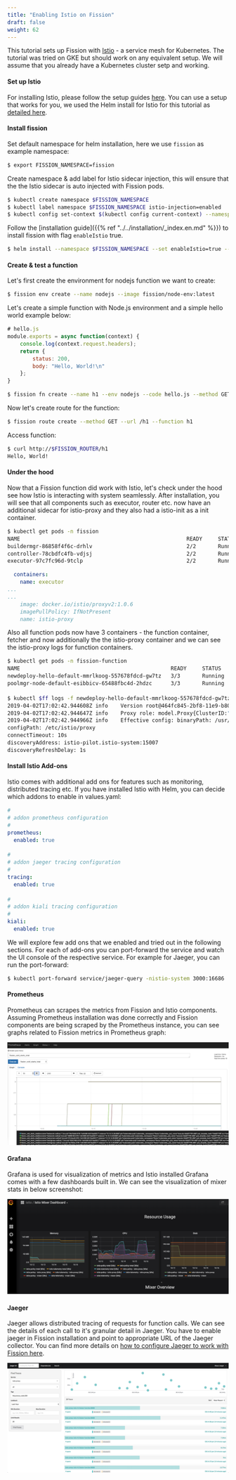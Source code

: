 ```yaml
---
title: "Enabling Istio on Fission"
draft: false
weight: 62
---
```


This tutorial sets up Fission with [Istio](https://istio.io/) - a service mesh for Kubernetes.
The tutorial was tried on GKE but should work on any equivalent setup.
We will assume that you already have a Kubernetes cluster setp and working.

#### Set up Istio

For installing Istio, please follow the setup guides [here](https://istio.io/docs/setup/kubernetes/install/).
You can use a setup that works for you, we used the Helm install for Istio for this tutorial as [detailed here](https://istio.io/latest/docs/setup/install/helm/).

#### Install fission

Set default namespace for helm installation, here we use `fission` as example namespace:

```bash
$ export FISSION_NAMESPACE=fission
```

Create namespace & add label for Istio sidecar injection, this will ensure that the the Istio sidecar is auto injected with Fission pods.

```bash
$ kubectl create namespace $FISSION_NAMESPACE
$ kubectl label namespace $FISSION_NAMESPACE istio-injection=enabled
$ kubectl config set-context $(kubectl config current-context) --namespace=$FISSION_NAMESPACE
```

Follow the [installation guide]({{% ref "../../installation/_index.en.md" %}}) to install fission with flag `enableIstio` true.

```bash
$ helm install --namespace $FISSION_NAMESPACE --set enableIstio=true --name istio-demo <chart-fission-all-url>
```

#### Create & test a function

Let's first create the environment for nodejs function we want to create:

```bash
$ fission env create --name nodejs --image fission/node-env:latest
```

Let's create a simple function with Node.js environment and a simple hello world example below:

```js
# hello.js
module.exports = async function(context) {
    console.log(context.request.headers);
    return {
        status: 200,
        body: "Hello, World!\n"
    };
}
```

```bash
$ fission fn create --name h1 --env nodejs --code hello.js --method GET
```

Now let's create route for the function:

```bash
$ fission route create --method GET --url /h1 --function h1
```

Access function:

```bash
$ curl http://$FISSION_ROUTER/h1
Hello, World!
```

#### Under the hood

Now that a Fission function did work with Istio, let's check under the hood see how Istio is interacting with system seamlessly.
After installation, you will see that all components such as executor, router etc. now have an additional sidecar for istio-proxy and they also had a istio-init as a init container.

```bash
$ kubectl get pods -n fission
NAME                                                     READY     STATUS             RESTARTS   AGE
buildermgr-86858f4f6c-drhlv                              2/2       Running            0          7m
controller-78cbdfc4fb-vdjsj                              2/2       Running            0          7m
executor-97c7fc96d-9tclp                                 2/2       Running            1          7m
```

```yaml
  containers:
    name: executor
...
...
    image: docker.io/istio/proxyv2:1.0.6
    imagePullPolicy: IfNotPresent
    name: istio-proxy
```

Also all function pods now have 3 containers - the function container, fetcher and now additionally the the istio-proxy container and we can see the istio-proxy logs for function containers.

```bash
$ kubectl get pods -n fission-function
NAME                                                READY     STATUS    RESTARTS   AGE
newdeploy-hello-default-mmrlkoog-557678fdcd-gw7tz   3/3       Running   2          9m
poolmgr-node-default-esibbicv-65488fbc4d-2hdzc      3/3       Running   0          9m

$ kubectl $ff logs -f newdeploy-hello-default-mmrlkoog-557678fdcd-gw7tz -c istio-proxy
2019-04-02T17:02:42.944608Z info    Version root@464fc845-2bf8-11e9-b805-0a580a2c0506-docker.io/istio-1.0.6-98598f88f6ee9c1e6b3f03b652d8e0e3cd114fa2-Clean
2019-04-02T17:02:42.944647Z info    Proxy role: model.Proxy{ClusterID:"", Type:"sidecar", IPAddress:"10.16.62.23", ID:"newdeploy-hello-default-mmrlkoog-557678fdcd-gw7tz.fission-function", Domain:"fission-function.svc.cluster.local", Metadata:map[string]string(nil)}
2019-04-02T17:02:42.944966Z info    Effective config: binaryPath: /usr/local/bin/envoy
configPath: /etc/istio/proxy
connectTimeout: 10s
discoveryAddress: istio-pilot.istio-system:15007
discoveryRefreshDelay: 1s

```

#### Install Istio Add-ons

Istio comes with additional add ons for features such as monitoring, distributed tracing etc. If you have installed Istio with Helm, you can decide which addons to enable in values.yaml:

```yaml
#
# addon prometheus configuration
#
prometheus:
  enabled: true

#
# addon jaeger tracing configuration
#
tracing:
  enabled: true

#
# addon kiali tracing configuration
#
kiali:
  enabled: true
```

We will explore few add ons that we enabled and tried out in the following sections.
For each of add-ons you can port-forward the service and watch the UI console of the respective service.
For example for Jaeger, you can run the port-forward:

```bash
$ kubectl port-forward service/jaeger-query -nistio-system 3000:16686
```

#### Prometheus

Prometheus can scrapes the metrics from Fission and Istio components.
Assuming Prometheus installation was done correctly and Fission components are being scraped by the Prometheus instance, you can see graphs related to Fission metrics in Prometheus graph:

![Prometheus](../assets/prometheus_fission.png)

#### Grafana

Grafana is used for visualization of metrics and Istio installed Grafana comes with a few dashboards built in.
We can see the visualization of mixer stats in below screenshot:

![Grafana](../assets/grafana.png)

#### Jaeger

Jaeger allows distributed tracing of requests for function calls.
We can see the details of each call to it's granular detail in Jaeger.
You have to enable jaeger in Fission installation and point to appropriate URL of the Jaeger collector.
You can find more details on [how to configure Jaeger to work with Fission here](/posts/monitor-fission-serverless-functions-with-opentracing/).

![jaeger min](../assets/jaeger.png)
